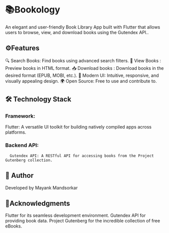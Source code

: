 # 📚Bookology

 An elegant and user-friendly Book Library App built with Flutter that allows users to browse, view, and download books using the Gutendex API..

## ⚙️Features
  🔍 Search Books: Find books using advanced search filters.
  📖 View Books : Preview books in HTML format.
  📥 Download books : Download books in the desired format (EPUB, MOBI, etc.).
  🎨 Modern UI: Intuitive, responsive, and visually appealing design.
  🌍 Open Source: Free to use and contribute to.

## 🛠️ Technology Stack
### Framework:
  Flutter: A versatile UI toolkit for building natively compiled apps across platforms.
### Backend API:
      Gutendex API: A RESTful API for accessing books from the Project Gutenberg collection.

## 👤 Author
 Developed by Mayank Mandsorkar

## 🌟Acknowledgments
 Flutter for its seamless development environment.
 Gutendex API for providing book data.
 Project Gutenberg for the incredible collection of free eBooks.